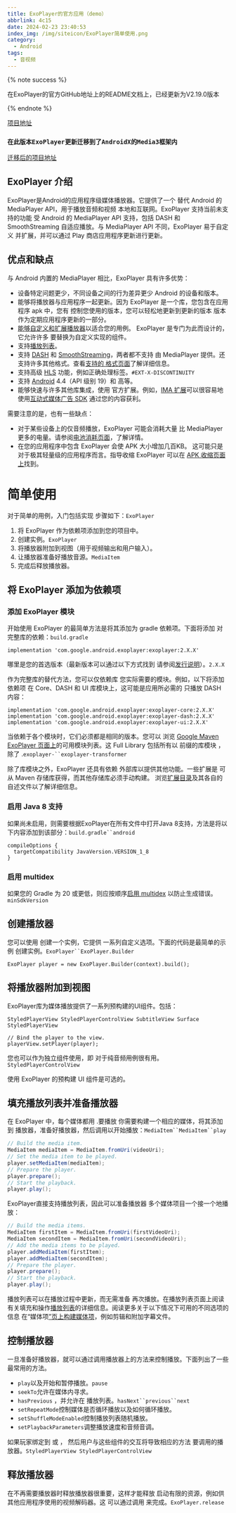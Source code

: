 ```yaml
---
title: ExoPlayer的官方应用（demo）
abbrlink: 4c15
date: 2024-02-23 23:40:53
index_img: /img/siteicon/ExoPlayer简单使用.png
category:
  - Android
tags:
  - 音视频
---
```


<meta name="referrer" content="no-referrer"/>

{% note success %} 

在ExoPlayer的官方GitHub地址上的README文档上，已经更新为V2.19.0版本

{% endnote %}

[项目地址](https://github.com/google/ExoPlayer)

### `在此版本ExoPlayer更新迁移到了AndroidX的Media3框架内`

[迁移后的项目地址](https://github.com/androidx/media)

## ExoPlayer 介绍

ExoPlayer是Android的应用程序级媒体播放器。它提供了一个 替代 Android 的 MediaPlayer API，用于播放音频和视频 本地和互联网。ExoPlayer 支持当前未支持的功能 受 Android 的 MediaPlayer API 支持，包括 DASH 和 SmoothStreaming 自适应播放。与 MediaPlayer API 不同，ExoPlayer 易于自定义 并扩展，并可以通过 Play 商店应用程序更新进行更新。

## 优点和缺点

与 Android 内置的 MediaPlayer 相比，ExoPlayer 具有许多优势：

- 设备特定问题更少，不同设备之间的行为差异更少 Android 的设备和版本。
- 能够将播放器与应用程序一起更新。因为 ExoPlayer 是一个库，您包含在应用程序 apk 中，您有 控制您使用的版本，您可以轻松地更新到更新的版本 版本作为定期应用程序更新的一部分。
- [能够自定义和扩展播放器](https://exoplayer.dev/customization.html)以适合您的用例。 ExoPlayer 是专门为此而设计的，它允许许多 要替换为自定义实现的组件。
- 支持[播放列表](https://exoplayer.dev/playlists.html)。
- 支持 [DASH](https://exoplayer.dev/dash.html) 和 [SmoothStreaming](https://exoplayer.dev/smoothstreaming.html)，两者都不支持 由 MediaPlayer 提供。还支持许多其他格式。查看[支持的 格式页面](https://exoplayer.dev/supported-formats.html)了解详细信息。
- 支持高级 [HLS](https://exoplayer.dev/hls.html) 功能，例如正确处理标签。`#EXT-X-DISCONTINUITY`
- 支持 [Android](https://exoplayer.dev/drm.html) 4.4（API 级别 19）和 高等。
- 能够快速与许多其他库集成，使用 官方扩展。例如，[IMA 扩展](https://github.com/google/ExoPlayer/tree/release-v2/extensions/ima)可以很容易地 使用[互动式媒体广告 SDK](https://developers.google.com/interactive-media-ads) 通过您的内容获利。

需要注意的是，也有一些缺点：

- 对于某些设备上的仅音频播放，ExoPlayer 可能会消耗大量 比 MediaPlayer 更多的电量。请参阅[电池消耗页面](https://exoplayer.dev/battery-consumption.html)，了解详情。
- 在您的应用程序中包含 ExoPlayer 会使 APK 大小增加几百KB。 这可能只是对于极其轻量级的应用程序而言。指导收缩 ExoPlayer 可以在 [APK 收缩页面上](https://exoplayer.dev/shrinking.html)找到。

# 简单使用

对于简单的用例，入门包括实现 步骤如下：`ExoPlayer`

1. 将 ExoPlayer 作为依赖项添加到您的项目中。
2. 创建实例。`ExoPlayer`
3. 将播放器附加到视图（用于视频输出和用户输入）。
4. 让播放器准备好播放音源。`MediaItem`
5. 完成后释放播放器。

## 将 ExoPlayer 添加为依赖项

### 添加 ExoPlayer 模块

开始使用 ExoPlayer 的最简单方法是将其添加为 gradle 依赖项。下面将添加 对完整库的依赖：`build.gradle`

```
implementation 'com.google.android.exoplayer:exoplayer:2.X.X'
```

哪里是您的首选版本（最新版本可以通过以下方式找到 请参阅[发行说明](https://github.com/google/ExoPlayer/tree/release-v2/RELEASENOTES.md)）。`2.X.X`

作为完整库的替代方法，您可以仅依赖库 您实际需要的模块。例如，以下将添加依赖项 在 Core、DASH 和 UI 库模块上，这可能是应用所必需的 只播放 DASH 内容：

```
implementation 'com.google.android.exoplayer:exoplayer-core:2.X.X'
implementation 'com.google.android.exoplayer:exoplayer-dash:2.X.X'
implementation 'com.google.android.exoplayer:exoplayer-ui:2.X.X'
```

当依赖于各个模块时，它们必须都是相同的版本。您可以 浏览 [Google Maven ExoPlayer 页面上](https://maven.google.com/web/index.html#com.google.android.exoplayer)的可用模块列表。这 Full Library 包括所有以 前缀的库模块 ， 除了 .`exoplayer-``exoplayer-transformer`

除了库模块之外，ExoPlayer 还具有依赖 外部库以提供其他功能。一些扩展是 可从 Maven 存储库获得，而其他存储库必须手动构建。 浏览[扩展目录](https://github.com/google/ExoPlayer/tree/release-v2/extensions/)及其各自的自述文件以了解详细信息。

### 启用 Java 8 支持

如果尚未启用，则需要根据ExoPlayer在所有文件中打开Java 8支持，方法是将以下内容添加到该部分：`build.gradle``android`

```
compileOptions {
  targetCompatibility JavaVersion.VERSION_1_8
}
```

### 启用 multidex

如果您的 Gradle 为 20 或更低，则应按顺序[启用 multidex](https://developer.android.com/studio/build/multidex) 以防止生成错误。`minSdkVersion`

## 创建播放器

您可以使用 创建一个实例，它提供 一系列自定义选项。下面的代码是最简单的示例 创建实例。`ExoPlayer``ExoPlayer.Builder`

```
ExoPlayer player = new ExoPlayer.Builder(context).build();
```

## 将播放器附加到视图

ExoPlayer库为媒体播放提供了一系列预构建的UI组件。包括：

`StyledPlayerView StyledPlayerControlView SubtitleView Surface StyledPlayerView`

```
// Bind the player to the view.
playerView.setPlayer(player);
```

您也可以作为独立组件使用，即 对于纯音频用例很有用。`StyledPlayerControlView`

使用 ExoPlayer 的预构建 UI 组件是可选的。

## 填充播放列表并准备播放器

在 ExoPlayer 中，每个媒体都用 .要播放 你需要构建一个相应的媒体，将其添加到 播放器，准备好播放器，然后调用以开始播放：`MediaItem``MediaItem``play`

```java
// Build the media item.
MediaItem mediaItem = MediaItem.fromUri(videoUri);
// Set the media item to be played.
player.setMediaItem(mediaItem);
// Prepare the player.
player.prepare();
// Start the playback.
player.play();
```

ExoPlayer直接支持播放列表，因此可以准备播放器 多个媒体项目一个接一个地播放：

```java
// Build the media items.
MediaItem firstItem = MediaItem.fromUri(firstVideoUri);
MediaItem secondItem = MediaItem.fromUri(secondVideoUri);
// Add the media items to be played.
player.addMediaItem(firstItem);
player.addMediaItem(secondItem);
// Prepare the player.
player.prepare();
// Start the playback.
player.play();
```

播放列表可以在播放过程中更新，而无需准备 再次播放。在播放列表页面上阅读有关填充和操作[播放列表](https://exoplayer.dev/playlists.html)的详细信息。阅读更多关于以下情况下可用的不同选项的信息 在“媒体项[”页上构建媒体项](https://exoplayer.dev/media-items.html)，例如剪辑和附加字幕文件。

## 控制播放器

一旦准备好播放器，就可以通过调用播放器上的方法来控制播放。下面列出了一些最常用的方法。

- `play`以及开始和暂停播放。`pause`
- `seekTo`允许在媒体内寻求。
- `hasPrevious` ，并允许在 播放列表。`hasNext``previous``next`
- `setRepeatMode`控制媒体是否循环播放以及如何循环播放。
- `setShuffleModeEnabled`控制播放列表随机播放。
- `setPlaybackParameters`调整播放速度和音频音调。

如果玩家绑定到 或 ， 然后用户与这些组件的交互将导致相应的方法 要调用的播放器。`StyledPlayerView StyledPlayerControlView`

## 释放播放器

在不再需要播放器时释放播放器很重要，这样才能释放 启动有限的资源，例如供其他应用程序使用的视频解码器。这 可以通过调用 来完成。`ExoPlayer.release`
